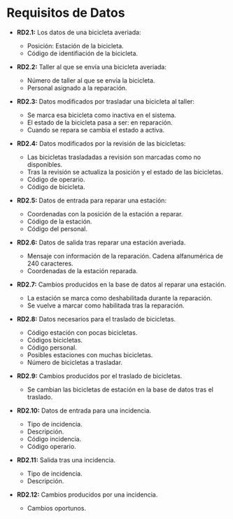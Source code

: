 # Requisitos de Datos

  - **RD2.1:** Los datos de una bicicleta averiada:  

      * Posición: Estación de la bicicleta.
      * Código de identifiación de la bicicleta.
  - **RD2.2:** Taller al que se envía una bicicleta averiada:

      * Número de taller al que se envía la bicicleta.  
      * Personal asignado a la reparación.
  - **RD2.3:** Datos modificados por trasladar una bicicleta al taller:  

      * Se marca esa bicicleta como inactiva en el sistema.  
      * El estado de la bicicleta pasa a ser: en reparación.  
      * Cuando se repara se cambia el estado a activa.  
  - **RD2.4:** Datos modificados por la revisión de las bicicletas:  

      * Las bicicletas trasladadas a revisión son marcadas como no disponibles.  
      * Tras la revisión se actualiza la posición y el estado de las bicicletas.
      * Código de operario.
      * Código de bicicleta.
  - **RD2.5:** Datos de entrada para reparar una estación:  

      * Coordenadas con la posición de la estación a reparar.  
      * Código de la estación.
      * Código del personal.
  - **RD2.6:** Datos de salida tras reparar una estación averiada.  

      * Mensaje con información de la reparación. Cadena alfanumérica de 240 caracteres.  
      * Coordenadas de la estación reparada.  
  - **RD2.7:** Cambios producidos en la base de datos al reparar una estación.  

      * La estación se marca como deshabilitada durante la reparación.  
      * Se vuelve a marcar como habilitada tras la reparación.  
  - **RD2.8:** Datos necesarios para el traslado de bicicletas.  

      * Código estación con pocas bicicletas.  
      * Códigos bicicletas.
      * Código personal.
      * Posibles estaciones con muchas bicicletas.  
      * Número de bicicletas a trasladar.  
  - **RD2.9:** Cambios producidos por el traslado de bicicletas.  

      * Se cambian las bicicletas de estación en la base de datos tras el traslado.  
  - **RD2.10:** Datos de entrada para una incidencia.  

      * Tipo de incidencia.  
      * Descripción.  
      * Código incidencia.
      * Código operario.
  - **RD2.11:** Salida tras una incidencia.  

      * Tipo de incidencia.  
      * Descripción.  
  - **RD2.12:** Cambios producidos por una incidencia.  

      * Cambios oportunos.  
